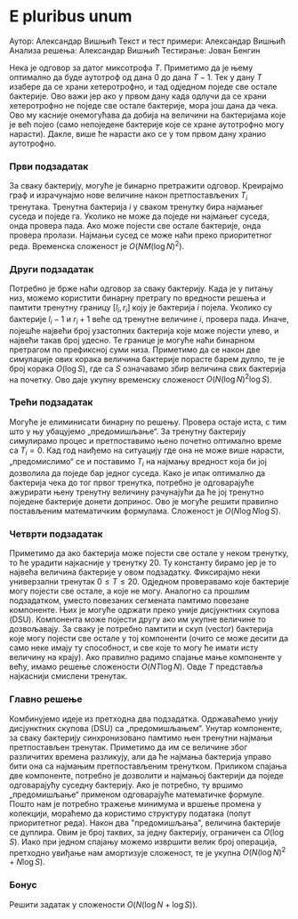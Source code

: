 # E pluribus unum

 
Аутор: Александар Вишњић
Текст и тест примери: Александар Вишњић
Анализа решења: Александар Вишњић
Тестирање: Јован Бенгин

Нека је одговор за датог миксотрофа $T$. Приметимо да је њему оптимално да буде аутотроф од дана $0$ до дана $T-1$. Тек у дану $T$ изабере да се храни хетеротрофно, и тад одједном поједе све остале бактерије. Ово важи јер ако у првом дану када одлучи да се храни хетеротрофно не поједе све остале бактерије, мора још дана да чека. Ово му касније онемогућава да добија на величини на бактеријама које је већ појео (само непоједене бактерије које се хране аутотрофно могу нарасти). Дакле, више ће нарасти ако се у том првом дану хранио аутотрофно.

### Први подзадатак
За сваку бактерију, могуће је бинарно претражити одговор. Креирајмо граф и израчунајмо нове величине након претпостављених $T_i$ тренутака. Тренутна бактерија $i$ у сваком тренутку бира најмањег суседа и поједе га. Уколико не може да поједе ни најмањег суседа, онда провера пада. Ако може појести све остале бактерије, онда провера пролази. Најмањи сусед се може наћи преко приоритетног реда. Временска сложеност је $O(NM(\log N)^2)$.
  

### Други подзадатак
Потребно је брже наћи одговор за сваку бактерију. Када је у питању низ, можемо користити бинарну претрагу по вредности решења и памтити тренутну границу $[l_i,r_i]$ коју је бактерија $i$ појела. Уколико су бактерије $l_i -1$ и $r_i+1$ веће од тренутне величине $i$, провера пада. Иначе, појешће највећи број узастопних бактерија које може појести улево, и највећи такав број удесно. Те границе је могуће наћи бинарном претрагом по префиксној суми низа. Приметимо да се након две симулације ових корака величина бактерије порасте барем дупло, те је број корака $O(\log S)$, где са $S$ означавамо збир величина свих бактерија на почетку. Ово даје укупну временску сложеност $O(N(\log N)^2 \log S)$.

### Трећи подзадатак
Могуће је елиминисати бинарну по решењу. Провера остаје иста, с тим што у њу убацујемо „предомишљање“. За тренутну бактерију симулирамо процес и претпоставимо њено почетно оптимално време са $T_i=0$. Кад год наиђемо на ситуацију где она не може више нарасти, „предомислимо“ се и поставимо $T_i$ на најмању вредност која би јој дозволила да поједе бар једног суседа. Како је ипак оптимално да бактерија чека до тог првог тренутка, потребно је одговарајуће ажурирати њену тренутну величину рачунајући да ће јој тренутно поједене бактерије донети допринос. Ово је могуће решити правилно постављеним математичким формулама. Сложеност је $O(N\log N \log S)$.
  

### Четврти подзадатак

Приметимо да ако бактерија може појести све остале у неком тренутку, то ће урадити најкасније у тренутку $20$. Ту константу бирамо јер је то највећа величина бактерије у овом подзадатку. Фиксирајмо неки универзални тренутак $0 \leq T \leq 20$. Одједном проверавамо које бактерије могу појести све остале, а које не могу. Аналогно са прошлим подзадатком, уместо повезаних сегмената памтимо повезане компоненте. Њих је могуће одржати преко уније дисјунктних скупова (DSU). Компонента може појести другу ако им укупне величине то дозвољавају. За сваку је потребно памтити и скуп (vector) бактерија које могу појести све остале у тој компоненти (очито се може десити да само неке имају ту способност, и све које то могу ће имати исту величину на крају). Ако правилно радимо спајање мање компоненте у већу, имамо решење сложености $O(N T \log N)$. Овде $T$ представља најкаснији смислени тренутак.
  

### Главно решење
Комбинујемо идеје из претходна два подзадатка. Одржаваћемо унију дисјунктних скупова (DSU) са „предомишљањем“. Унутар компоненте, за сваку бактерију синхронизовано памтимо њен тренутни најмањи претпостављен тренутак. Приметимо да им се величине због различитих времена разликују, али да ће најмања бактерија управо бити она са најмањим претпостављеним тренутком. Приликом спајања две компоненте, потребно је дозволити и најмањој бактерији да поједе одговарајућу суседну бактерију. Ако је потребно, ту вршимо „предомишљање“ применом одговарајуће математичке формуле. Пошто нам је потребно тражење минимума и вршење промена у колекцији, мораћемо да користимо структуру података (попут приоритетног реда). Након два "предомишљања", величина бактерије се дуплира. Овим је број таквих, за једну бактерију, ограничен са $O(\log S)$. Иако при једном спајању можемо извршити велик број операција, претходно увиђање нам амортизује сложеност, те је укупна $O(N(\log N)^2 + N\log S)$.

### Бонус
Решити задатак у сложености $O(N(\log N + \log S))$.
